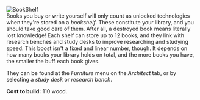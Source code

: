 ![BookShelf](https://i.imgur.com/uOLvVV4.png)\
Books you buy or write yourself will only count as unlocked technologies when they're stored on a _bookshelf_. These constitute your library, and you should take good care of them. After all, a destroyed book means literally lost knowledge! Each shelf can store up to 12 books, and they link with research benches and study desks to improve researching and studying speed. This boost isn't a fixed and linear number, though. It depends on how many books your library holds on total, and the more books you have, the smaller the buff each book gives.

They can be found at the _Furniture_ menu on the _Architect_ tab, or by selecting a _study desk_ or _research bench_.

**Cost to build:** 110 wood.